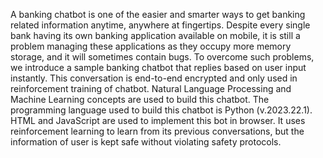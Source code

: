 A banking chatbot is one of the easier and smarter ways to get banking related information
anytime, anywhere at fingertips. Despite every single bank having its own banking
application available on mobile, it is still a problem managing these applications as they
occupy more memory storage, and it will sometimes contain bugs. To overcome such
problems, we introduce a sample banking chatbot that replies based on user input
instantly. This conversation is end-to-end encrypted and only used in reinforcement
training of chatbot. Natural Language Processing and Machine Learning concepts are
used to build this chatbot. The programming language used to build this chatbot is Python
(v.2023.22.1). HTML and JavaScript are used to implement this bot in browser. It uses
reinforcement learning to learn from its previous conversations, but the information of
user is kept safe without violating safety protocols.
